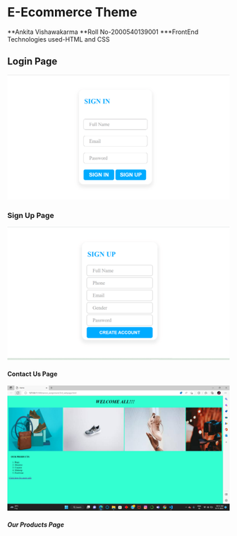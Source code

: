 # E-Ecommerce Theme
**Ankita Vishawakarma
**Roll No-2000540139001
***FrontEnd Technologies used-HTML and CSS
## Login Page
![LoginPage!](https://github.com/zack160/xenonStack/blob/main/images/LoginPage.png)
### Sign Up Page
![](https://github.com/zack160/xenonStack/blob/main/images/SignUpPage.png)
#### Contact Us Page
![](https://github.com/AnkitaVishw/Xenonstack.1/blob/main/images/Screenshot%20(12).png)
##### Our Products Page
